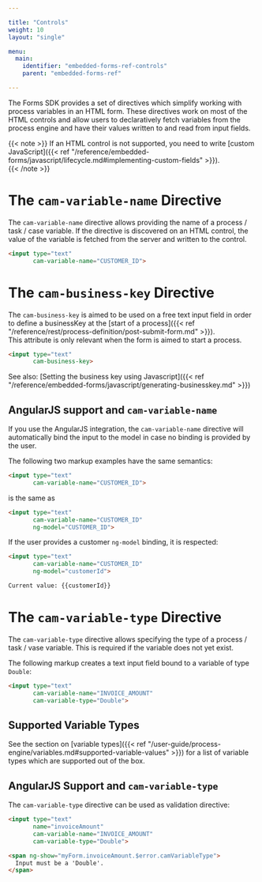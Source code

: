 ```yaml
---

title: "Controls"
weight: 10
layout: "single"

menu:
  main:
    identifier: "embedded-forms-ref-controls"
    parent: "embedded-forms-ref"

---
```


The Forms SDK provides a set of directives which simplify working with process variables in an HTML form.
These directives work on most of the HTML controls and allow users to declaratively fetch variables from the process engine and have their values written to and read from input fields.

{{< note >}}
If an HTML control is not supported, you need to write [custom JavaScript]({{< ref "/reference/embedded-forms/javascript/lifecycle.md#implementing-custom-fields" >}}).  
{{< /note >}}


# The `cam-variable-name` Directive

The `cam-variable-name` directive allows providing the name of a process / task / case variable. If the directive is discovered on an HTML control, the value of the variable is fetched from the server and written to the control.

```html
<input type="text"
       cam-variable-name="CUSTOMER_ID">
```


# The `cam-business-key` Directive

The `cam-business-key` is aimed to be used on a free text input field in order to define a businessKey at the [start of a process]({{< ref "/reference/rest/process-definition/post-submit-form.md" >}}).  
This attribute is only relevant when the form is aimed to start a process.

```html
<input type="text"
       cam-business-key>
```

See also: [Setting the business key using Javascript]({{< ref "/reference/embedded-forms/javascript/generating-businesskey.md" >}})

## AngularJS support and `cam-variable-name`
If you use the AngularJS integration, the `cam-variable-name` directive will automatically bind the input to the model in case no binding is provided by the user.

The following two markup examples have the same semantics:

```html
<input type="text"
       cam-variable-name="CUSTOMER_ID">
```

is the same as

```html
<input type="text"
       cam-variable-name="CUSTOMER_ID"
       ng-model="CUSTOMER_ID">
```

If the user provides a customer `ng-model` binding, it is respected:

```html
<input type="text"
       cam-variable-name="CUSTOMER_ID"
       ng-model="customerId">

Current value: {{customerId}}
```


# The `cam-variable-type` Directive

The `cam-variable-type` directive allows specifying the type of a process / task / vase variable. This is required if the variable does not yet exist.

The following markup creates a text input field bound to a variable of type `Double`:

```html
<input type="text"
       cam-variable-name="INVOICE_AMOUNT"
       cam-variable-type="Double">
```

## Supported Variable Types

See the section on [variable types]({{< ref "/user-guide/process-engine/variables.md#supported-variable-values" >}}) for a list of variable types which are supported out of the box.

## AngularJS Support and `cam-variable-type`

The `cam-variable-type` directive can be used as validation directive:

```html
<input type="text"
       name="invoiceAmount"
       cam-variable-name="INVOICE_AMOUNT"
       cam-variable-type="Double">

<span ng-show="myForm.invoiceAmount.$error.camVariableType">
  Input must be a 'Double'.
</span>
```
